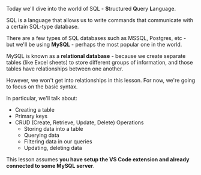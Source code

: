 
Today we'll dive into the world of SQL - **S**tructured **Q**uery **L**anguage.

  

SQL is a language that allows us to write commands that communicate with a certain SQL-type database.

  

There are a few types of SQL databases such as MSSQL, Postgres, etc - but we'll be using **MySQL** - perhaps the most popular one in the world.

MySQL is known as a **relational database** - because we create separate tables (like Excel sheets) to store different groups of information, and those tables have relationships between one another.

  

However, we won't get into relationships in this lesson. For now, we're going to focus on the basic syntax.

In particular, we'll talk about:

  

-   Creating a table
-   Primary keys
-   CRUD (Create, Retrieve, Update, Delete) Operations
    -   Storing data into a table
    -   Querying data
    -   Filtering data in our queries
    -   Updating, deleting data

  

This lesson assumes **you have setup the VS Code extension and already connected to some MySQL server**.
